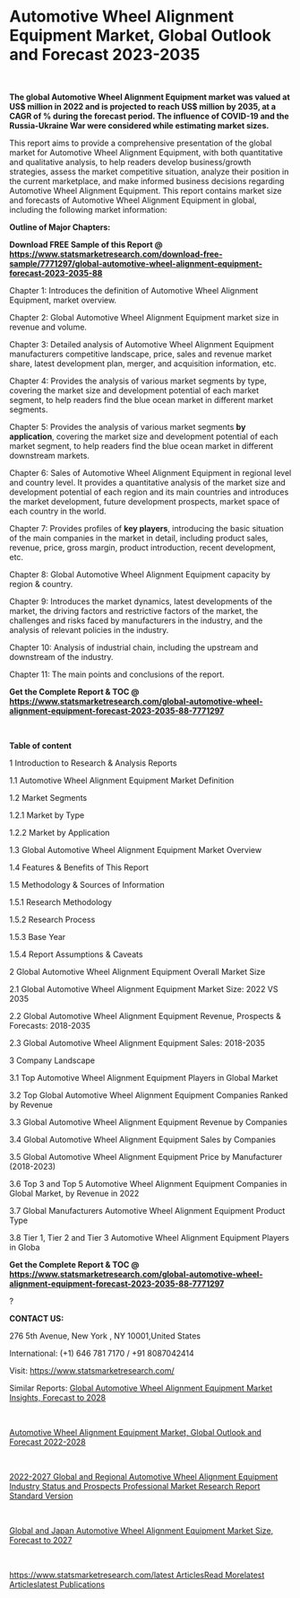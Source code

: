 <h1>Automotive Wheel Alignment Equipment Market, Global Outlook and Forecast 2023-2035</h1><br/><p><strong>The global Automotive Wheel Alignment Equipment market was valued at US$ million in 2022 and is projected to reach US$ million by 2035, at a <strong>CAGR</strong> of % during the forecast period. The influence of COVID-19 and the Russia-Ukraine War were considered while estimating market sizes.</strong></p>
 
 
 
 <p>This report aims to provide a comprehensive presentation of the global market for Automotive Wheel Alignment Equipment, with both quantitative and qualitative analysis, to help readers develop business/growth strategies, assess the market competitive situation, analyze their position in the current marketplace, and make informed business decisions regarding Automotive Wheel Alignment Equipment. This report contains market size and forecasts of Automotive Wheel Alignment Equipment in global, including the following market information:</p>
 
 
 
 <p><strong>Outline of Major Chapters:</strong></p>
 
 
 
 <p><strong>Download FREE Sample of this Report @ <a href="https://www.statsmarketresearch.com/download-free-sample/7771297/global-automotive-wheel-alignment-equipment-forecast-2023-2035-88">https://www.statsmarketresearch.com/download-free-sample/7771297/global-automotive-wheel-alignment-equipment-forecast-2023-2035-88</a></strong></p>
 
 
 
 <p>Chapter 1: Introduces the definition of Automotive Wheel Alignment Equipment, market overview.</p>
 
 
 
 <p>Chapter 2: Global Automotive Wheel Alignment Equipment market size in revenue and volume.</p>
 
 
 
 <p>Chapter 3: Detailed analysis of Automotive Wheel Alignment Equipment manufacturers competitive landscape, price, sales and revenue market share, latest development plan, merger, and acquisition information, etc.</p>
 
 
 
 <p>Chapter 4: Provides the analysis of various market segments by type, covering the market size and development potential of each market segment, to help readers find the blue ocean market in different market segments.</p>
 
 
 
 <p>Chapter 5: Provides the analysis of various market segments <strong>by application</strong>, covering the market size and development potential of each market segment, to help readers find the blue ocean market in different downstream markets.</p>
 
 
 
 <p>Chapter 6: Sales of Automotive Wheel Alignment Equipment in regional level and country level. It provides a quantitative analysis of the market size and development potential of each region and its main countries and introduces the market development, future development prospects, market space of each country in the world.</p>
 
 
 
 <p>Chapter 7: Provides profiles of <strong>key players</strong>, introducing the basic situation of the main companies in the market in detail, including product sales, revenue, price, gross margin, product introduction, recent development, etc.</p>
 
 
 
 <p>Chapter 8: Global Automotive Wheel Alignment Equipment capacity by region & country.</p>
 
 
 
 <p>Chapter 9: Introduces the market dynamics, latest developments of the market, the driving factors and restrictive factors of the market, the challenges and risks faced by manufacturers in the industry, and the analysis of relevant policies in the industry.</p>
 
 
 
 <p>Chapter 10: Analysis of industrial chain, including the upstream and downstream of the industry.</p>
 
 
 
 <p>Chapter 11: The main points and conclusions of the report.</p>
 
 
 
 <div><b>Get the Complete Report & TOC @ <a href="https://www.statsmarketresearch.com/global-automotive-wheel-alignment-equipment-forecast-2023-2035-88-7771297">https://www.statsmarketresearch.com/global-automotive-wheel-alignment-equipment-forecast-2023-2035-88-7771297</a></b></div>
 
 
 
 <p><br />
 
 <b>Table of content</b></p>
 
 
 
 <p>1 Introduction to Research & Analysis Reports<br />
 
 1.1 Automotive Wheel Alignment Equipment Market Definition<br />
 
 1.2 Market Segments<br />
 
 1.2.1 Market by Type<br />
 
 1.2.2 Market by Application<br />
 
 1.3 Global Automotive Wheel Alignment Equipment Market Overview<br />
 
 1.4 Features & Benefits of This Report<br />
 
 1.5 Methodology & Sources of Information<br />
 
 1.5.1 Research Methodology<br />
 
 1.5.2 Research Process<br />
 
 1.5.3 Base Year<br />
 
 1.5.4 Report Assumptions & Caveats<br />
 
 2 Global Automotive Wheel Alignment Equipment Overall Market Size<br />
 
 2.1 Global Automotive Wheel Alignment Equipment Market Size: 2022 VS 2035<br />
 
 2.2 Global Automotive Wheel Alignment Equipment Revenue, Prospects & Forecasts: 2018-2035<br />
 
 2.3 Global Automotive Wheel Alignment Equipment Sales: 2018-2035<br />
 
 3 Company Landscape<br />
 
 3.1 Top Automotive Wheel Alignment Equipment Players in Global Market<br />
 
 3.2 Top Global Automotive Wheel Alignment Equipment Companies Ranked by Revenue<br />
 
 3.3 Global Automotive Wheel Alignment Equipment Revenue by Companies<br />
 
 3.4 Global Automotive Wheel Alignment Equipment Sales by Companies<br />
 
 3.5 Global Automotive Wheel Alignment Equipment Price by Manufacturer (2018-2023)<br />
 
 3.6 Top 3 and Top 5 Automotive Wheel Alignment Equipment Companies in Global Market, by Revenue in 2022<br />
 
 3.7 Global Manufacturers Automotive Wheel Alignment Equipment Product Type<br />
 
 3.8 Tier 1, Tier 2 and Tier 3 Automotive Wheel Alignment Equipment Players in Globa</p>
 
 
 
 <div><b>Get the Complete Report & TOC @ <a href="https://www.statsmarketresearch.com/global-automotive-wheel-alignment-equipment-forecast-2023-2035-88-7771297">https://www.statsmarketresearch.com/global-automotive-wheel-alignment-equipment-forecast-2023-2035-88-7771297</a></b></div>
 
 
 
 <p>? </p>
 
 
 
 <p><b>CONTACT US:</b><br />
 
 276 5th Avenue, New York , NY 10001,United States<br />
 
 International: (+1) 646 781 7170 / +91 8087042414<br />
 
 Visit: <a href="https://www.statsmarketresearch.com/">https://www.statsmarketresearch.com/</a><br />
 
 Similar Reports: <a href="https://www.statsmarketresearch.com/global-automotive-wheel-alignment-equipment-forecast-2023-2035-88-7771297">Global Automotive Wheel Alignment Equipment Market Insights, Forecast to 2028</a><br />
 
 <br />
 
 <a href="https://www.statsmarketresearch.com/global-automotive-wheel-alignment-equipment-forecast-2023-2035-88-7771297">Automotive Wheel Alignment Equipment Market, Global Outlook and Forecast 2022-2028</a><br />
 
 <br />
 
 <a href="https://www.statsmarketresearch.com/global-automotive-wheel-alignment-equipment-forecast-2023-2035-88-7771297">2022-2027 Global and Regional Automotive Wheel Alignment Equipment Industry Status and Prospects Professional Market Research Report Standard Version</a><br />
 
 <br />
 
 <a href="https://www.statsmarketresearch.com/global-automotive-wheel-alignment-equipment-forecast-2023-2035-88-7771297">Global and Japan Automotive Wheel Alignment Equipment Market Size, Forecast to 2027</a><br />
 
 <br />
 
 <a href="https://gyeongbokgung.com">https://www.statsmarketresearch.com/</a><a href="https://hallyeomaritime.com">latest Articles</a><a href="https://jingwansa.com">Read More</a><a href="https://nguoiviet.jp/">latest Articles</a><a href="https://www.intelmarketresearch.com/">latest Publications</a></p>
